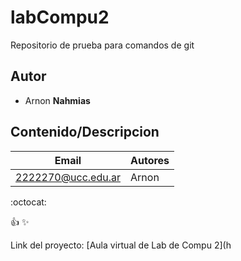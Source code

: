 # labCompu2
Repositorio de prueba para comandos de git


## Autor 
* Arnon **Nahmias**


## Contenido/Descripcion 

| Email | Autores |
|-------|---------|
| 2222270@ucc.edu.ar|Arnon|

:octocat:

:+1:
:sparkles:

Link del proyecto: [Aula virtual de Lab de Compu 2](h
